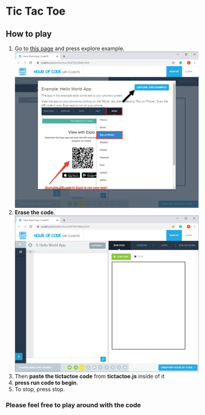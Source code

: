 # Tic Tac Toe
## How to play
1. Go to [this page](https://codehs.com/editor/hoc/543783/3846/2654) and press explore example. 
![You should go to this page](explore.jpg) 
1. __Erase the code__.
![](erase.jpg)
1. Then __paste the tictactoe code__ from __tictactoe.js__ inside of it 
1. __press run code to begin__.
1. To stop, press stop. 
### Please feel free to play around with the code 
  


 
